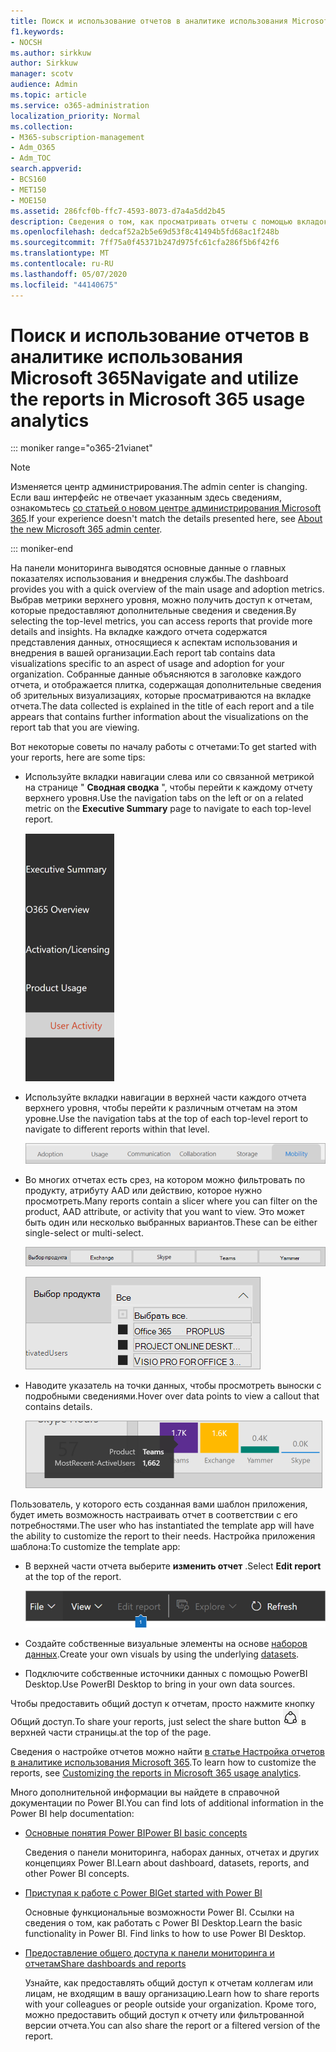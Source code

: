 ```yaml
---
title: Поиск и использование отчетов в аналитике использования Microsoft 365
f1.keywords:
- NOCSH
ms.author: sirkkuw
author: Sirkkuw
manager: scotv
audience: Admin
ms.topic: article
ms.service: o365-administration
localization_priority: Normal
ms.collection:
- M365-subscription-management
- Adm_O365
- Adm_TOC
search.appverid:
- BCS160
- MET150
- MOE150
ms.assetid: 286fcf0b-ffc7-4593-8073-d7a4a5dd2b45
description: Сведения о том, как просматривать отчеты с помощью вкладок и фильтров навигации.
ms.openlocfilehash: dedcaf52a2b5e69d53f8c41494b5fd68ac1f248b
ms.sourcegitcommit: 7ff75a0f45371b247d975fc61cfa286f5b6f42f6
ms.translationtype: MT
ms.contentlocale: ru-RU
ms.lasthandoff: 05/07/2020
ms.locfileid: "44140675"
---
```

# <a name="navigate-and-utilize-the-reports-in-microsoft-365-usage-analytics"></a><span data-ttu-id="caa27-103">Поиск и использование отчетов в аналитике использования Microsoft 365</span><span class="sxs-lookup"><span data-stu-id="caa27-103">Navigate and utilize the reports in Microsoft 365 usage analytics</span></span>

::: moniker range="o365-21vianet"

> [!NOTE]
> <span data-ttu-id="caa27-104">Изменяется центр администрирования.</span><span class="sxs-lookup"><span data-stu-id="caa27-104">The admin center is changing.</span></span> <span data-ttu-id="caa27-105">Если ваш интерфейс не отвечает указанным здесь сведениям, ознакомьтесь [со статьей о новом центре администрирования Microsoft 365](https://docs.microsoft.com/microsoft-365/admin/microsoft-365-admin-center-preview?view=o365-21vianet).</span><span class="sxs-lookup"><span data-stu-id="caa27-105">If your experience doesn't match the details presented here, see [About the new Microsoft 365 admin center](https://docs.microsoft.com/microsoft-365/admin/microsoft-365-admin-center-preview?view=o365-21vianet).</span></span>

::: moniker-end

<span data-ttu-id="caa27-106">На панели мониторинга выводятся основные данные о главных показателях использования и внедрения службы.</span><span class="sxs-lookup"><span data-stu-id="caa27-106">The dashboard provides you with a quick overview of the main usage and adoption metrics.</span></span> <span data-ttu-id="caa27-107">Выбрав метрики верхнего уровня, можно получить доступ к отчетам, которые предоставляют дополнительные сведения и сведения.</span><span class="sxs-lookup"><span data-stu-id="caa27-107">By selecting the top-level metrics, you can access reports that provide more details and insights.</span></span> <span data-ttu-id="caa27-108">На вкладке каждого отчета содержатся представления данных, относящиеся к аспектам использования и внедрения в вашей организации.</span><span class="sxs-lookup"><span data-stu-id="caa27-108">Each report tab contains data visualizations specific to an aspect of usage and adoption for your organization.</span></span> <span data-ttu-id="caa27-109">Собранные данные объясняются в заголовке каждого отчета, и отображается плитка, содержащая дополнительные сведения об зрительных визуализациях, которые просматриваются на вкладке отчета.</span><span class="sxs-lookup"><span data-stu-id="caa27-109">The data collected is explained in the title of each report and a tile appears that contains further information about the visualizations on the report tab that you are viewing.</span></span>

<span data-ttu-id="caa27-110">Вот некоторые советы по началу работы с отчетами:</span><span class="sxs-lookup"><span data-stu-id="caa27-110">To get started with your reports, here are some tips:</span></span>

- <span data-ttu-id="caa27-111">Используйте вкладки навигации слева или со связанной метрикой на странице " **Сводная сводка** ", чтобы перейти к каждому отчету верхнего уровня.</span><span class="sxs-lookup"><span data-stu-id="caa27-111">Use the navigation tabs on the left or on a related metric on the **Executive Summary** page to navigate to each top-level report.</span></span>

    ![Показывает вкладки навигации слева](../../media/navigate-usage-analytics1.png)

- <span data-ttu-id="caa27-113">Используйте вкладки навигации в верхней части каждого отчета верхнего уровня, чтобы перейти к различным отчетам на этом уровне.</span><span class="sxs-lookup"><span data-stu-id="caa27-113">Use the navigation tabs at the top of each top-level report to navigate to different reports within that level.</span></span>

    ![Показывает вкладки навигации в верхней части каждого отчета](../../media/navigate-usage-analytics2.png)

- <span data-ttu-id="caa27-115">Во многих отчетах есть срез, на котором можно фильтровать по продукту, атрибуту AAD или действию, которое нужно просмотреть.</span><span class="sxs-lookup"><span data-stu-id="caa27-115">Many reports contain a slicer where you can filter on the product, AAD attribute, or activity that you want to view.</span></span> <span data-ttu-id="caa27-116">Это может быть один или несколько выбранных вариантов.</span><span class="sxs-lookup"><span data-stu-id="caa27-116">These can be either single-select or multi-select.</span></span>

    ![Показывает срез](../../media/navigate-usage-analytics3.png)

    ![Показывает срез](../../media/navigate-usage-analytics4.png)


- <span data-ttu-id="caa27-119">Наводите указатель на точки данных, чтобы просмотреть выноски с подробными сведениями.</span><span class="sxs-lookup"><span data-stu-id="caa27-119">Hover over data points to view a callout that contains details.</span></span>

    ![Пример с наведением](../../media/navigate-usage-analytics6.png)

<span data-ttu-id="caa27-121">Пользователь, у которого есть созданная вами шаблон приложения, будет иметь возможность настраивать отчет в соответствии с его потребностями.</span><span class="sxs-lookup"><span data-stu-id="caa27-121">The user who has instantiated the template app will have the ability to customize the report to their needs.</span></span> <span data-ttu-id="caa27-122">Настройка приложения шаблона:</span><span class="sxs-lookup"><span data-stu-id="caa27-122">To customize the template app:</span></span>

- <span data-ttu-id="caa27-123">В верхней части отчета выберите **изменить отчет** .</span><span class="sxs-lookup"><span data-stu-id="caa27-123">Select **Edit report** at the top of the report.</span></span>

    ![Отображение отчета об изменении](../../media/navigate-usage-analytics7.png)


- <span data-ttu-id="caa27-125">Создайте собственные визуальные элементы на основе [наборов данных](usage-analytics-data-model.md).</span><span class="sxs-lookup"><span data-stu-id="caa27-125">Create your own visuals by using the underlying [datasets](usage-analytics-data-model.md).</span></span>

- <span data-ttu-id="caa27-126">Подключите собственные источники данных с помощью PowerBI Desktop.</span><span class="sxs-lookup"><span data-stu-id="caa27-126">Use PowerBI Desktop to bring in your own data sources.</span></span>

<span data-ttu-id="caa27-127">Чтобы предоставить общий доступ к отчетам, просто нажмите кнопку Общий доступ.</span><span class="sxs-lookup"><span data-stu-id="caa27-127">To share your reports, just select the share button</span></span> ![Power BI Share icon](../../media/dbb0569d-2013-4f9d-ab9d-d01b09631b92.png) <span data-ttu-id="caa27-129">в верхней части страницы.</span><span class="sxs-lookup"><span data-stu-id="caa27-129">at the top of the page.</span></span>

<span data-ttu-id="caa27-130">Сведения о настройке отчетов можно найти [в статье Настройка отчетов в аналитике использования Microsoft 365](customize-reports.md).</span><span class="sxs-lookup"><span data-stu-id="caa27-130">To learn how to customize the reports, see [Customizing the reports in Microsoft 365 usage analytics](customize-reports.md).</span></span>

<span data-ttu-id="caa27-131">Много дополнительной информации вы найдете в справочной документации по Power BI.</span><span class="sxs-lookup"><span data-stu-id="caa27-131">You can find lots of additional information in the Power BI help documentation:</span></span>

- [<span data-ttu-id="caa27-132">Основные понятия Power BI</span><span class="sxs-lookup"><span data-stu-id="caa27-132">Power BI basic concepts</span></span>](https://docs.microsoft.com/power-bi/service-basic-concepts)

    <span data-ttu-id="caa27-133">Сведения о панели мониторинга, наборах данных, отчетах и других концепциях Power BI.</span><span class="sxs-lookup"><span data-stu-id="caa27-133">Learn about dashboard, datasets, reports, and other Power BI concepts.</span></span>

- [<span data-ttu-id="caa27-134">Приступая к работе с Power BI</span><span class="sxs-lookup"><span data-stu-id="caa27-134">Get started with Power BI</span></span>](https://docs.microsoft.com/power-bi/service-get-started?wt.mc_id=O365_Reports_PBI_contentpack)

    <span data-ttu-id="caa27-p105">Основные функциональные возможности Power BI. Ссылки на сведения о том, как работать с Power BI Desktop.</span><span class="sxs-lookup"><span data-stu-id="caa27-p105">Learn the basic functionality in Power BI. Find links to how to use Power BI Desktop.</span></span>

- [<span data-ttu-id="caa27-137">Предоставление общего доступа к панели мониторинга и отчетам</span><span class="sxs-lookup"><span data-stu-id="caa27-137">Share dashboards and reports</span></span>](https://docs.microsoft.com/power-bi/service-share-dashboards)

    <span data-ttu-id="caa27-138">Узнайте, как предоставлять общий доступ к отчетам коллегам или лицам, не входящим в вашу организацию.</span><span class="sxs-lookup"><span data-stu-id="caa27-138">Learn how to share reports with your colleagues or people outside your organization.</span></span> <span data-ttu-id="caa27-139">Кроме того, можно предоставить общий доступ к отчету или фильтрованной версии отчета.</span><span class="sxs-lookup"><span data-stu-id="caa27-139">You can also share the report or a filtered version of the report.</span></span>
